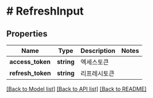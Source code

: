 # # RefreshInput

## Properties

Name | Type | Description | Notes
------------ | ------------- | ------------- | -------------
**access_token** | **string** | 엑세스토큰 |
**refresh_token** | **string** | 리프레시토큰 |

[[Back to Model list]](../../README.md#models) [[Back to API list]](../../README.md#endpoints) [[Back to README]](../../README.md)
